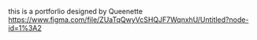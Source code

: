 this is a portforlio designed by Queenette
https://www.figma.com/file/ZUaTqQwyVcSHQJF7WqnxhU/Untitled?node-id=1%3A2
